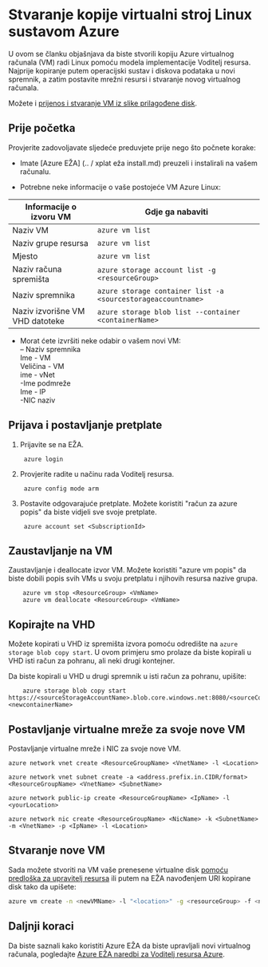 <properties
    pageTitle="Stvaranje kopije vaše VM Linux Azure | Microsoft Azure"
    description="Saznajte kako stvoriti kopiju vašeg Azure Linux virtualnog računala u modelu implementacije Voditelj resursa"
    services="virtual-machines-linux"
    documentationCenter=""
    authors="cynthn"
    manager="timlt"
    tags="azure-resource-manager"/>

<tags
    ms.service="virtual-machines-linux"
    ms.workload="infrastructure-services"
    ms.tgt_pltfrm="vm-linux"
    ms.devlang="na"
    ms.topic="article"
    ms.date="07/28/2016"
    ms.author="cynthn"/>

# <a name="create-a-copy-of-a-linux-virtual-machine-running-on-azure"></a>Stvaranje kopije virtualni stroj Linux sustavom Azure


U ovom se članku objašnjava da biste stvorili kopiju Azure virtualnog računala (VM) radi Linux pomoću modela implementacije Voditelj resursa. Najprije kopiranje putem operacijski sustav i diskova podataka u novi spremnik, a zatim postavite mrežni resursi i stvaranje novog virtualnog računala.

Možete i [prijenos i stvaranje VM iz slike prilagođene disk](virtual-machines-linux-upload-vhd.md).


## <a name="before-you-begin"></a>Prije početka

Provjerite zadovoljavate sljedeće preduvjete prije nego što počnete korake:

- Imate [Azure EŽA] (.. / xplat eža install.md) preuzeli i instalirali na vašem računalu. 

- Potrebne neke informacije o vaše postojeće VM Azure Linux:

| Informacije o izvoru VM | Gdje ga nabaviti |
|------------|-----------------|
| Naziv VM | `azure vm list` |
| Naziv grupe resursa | `azure vm list` |
| Mjesto | `azure vm list` |
| Naziv računa spremišta | `azure storage account list -g <resourceGroup>` |
| Naziv spremnika | `azure storage container list -a <sourcestorageaccountname>` |
| Naziv izvorišne VM VHD datoteke | `azure storage blob list --container <containerName>` |



- Morat ćete izvršiti neke odabir o vašem novi VM:   <br> – Naziv spremnika   <br> Ime - VM   <br> Veličina - VM   <br> ime - vNet   <br> -Ime podmreže   <br> Ime - IP   <br> -NIC naziv
    

## <a name="login-and-set-your-subscription"></a>Prijava i postavljanje pretplate

1. Prijavite se na EŽA.
        
        azure login

2. Provjerite radite u načinu rada Voditelj resursa.
    
        azure config mode arm

3. Postavite odgovarajuće pretplate. Možete koristiti "račun za azure popis" da biste vidjeli sve svoje pretplate.

        azure account set <SubscriptionId>



## <a name="stop-the-vm"></a>Zaustavljanje na VM 

Zaustavljanje i deallocate izvor VM. Možete koristiti "azure vm popis" da biste dobili popis svih VMs u svoju pretplatu i njihovih resursa nazive grupa.
    
        azure vm stop <ResourceGroup> <VmName>
        azure vm deallocate <ResourceGroup> <VmName>




## <a name="copy-the-vhd"></a>Kopirajte na VHD


Možete kopirati u VHD iz spremišta izvora pomoću odredište na `azure storage blob copy start`. U ovom primjeru smo prolaze da biste kopirali u VHD isti račun za pohranu, ali neki drugi kontejner.

Da biste kopirali u VHD u drugi spremnik u isti račun za pohranu, upišite:

        azure storage blob copy start https://<sourceStorageAccountName>.blob.core.windows.net:8080/<sourceContainerName>/<SourceVHDFileName.vhd> <newcontainerName>
        

## <a name="set-up-the-virtual-network-for-your-new-vm"></a>Postavljanje virtualne mreže za svoje nove VM

Postavljanje virtualne mreže i NIC za svoje nove VM. 

    azure network vnet create <ResourceGroupName> <VnetName> -l <Location>

    azure network vnet subnet create -a <address.prefix.in.CIDR/format> <ResourceGroupName> <VnetName> <SubnetName>

    azure network public-ip create <ResourceGroupName> <IpName> -l <yourLocation>

    azure network nic create <ResourceGroupName> <NicName> -k <SubnetName> -m <VnetName> -p <IpName> -l <Location>


## <a name="create-the-new-vm"></a>Stvaranje nove VM 

Sada možete stvoriti na VM vaše prenesene virtualne disk [pomoću predloška za upravitelj resursa](https://github.com/Azure/azure-quickstart-templates/tree/master/201-vm-from-specialized-vhd) ili putem na EŽA navođenjem URI kopirane disk tako da upišete:

```bash
azure vm create -n <newVMName> -l "<location>" -g <resourceGroup> -f <newNicName> -z "<vmSize>" -d https://<storageAccountName>.blob.core.windows.net/<containerName/<fileName.vhd> -y Linux
```



## <a name="next-steps"></a>Daljnji koraci

Da biste saznali kako koristiti Azure EŽA da biste upravljali novi virtualnog računala, pogledajte [Azure EŽA naredbi za Voditelj resursa Azure](azure-cli-arm-commands.md).
